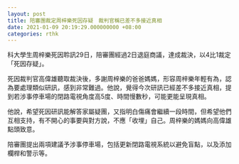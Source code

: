 ```yaml
---
layout: post
title: 陪審團裁定周梓樂死因存疑　裁判官稱已差不多接近真相
date: 2021-01-09 20:19:29.000000000 +08:00
categories: rthk
---
```


科大學生周梓樂死因聆訊29日，陪審團經過2日退庭商議，達成裁決，以4比1裁定「死因存疑」。

死因裁判官高偉雄聽取裁決後，多謝周梓樂的爸爸媽媽，形容周梓樂年輕有為，認為要處理類似研訊，感到非常難過。他說，覺得今次研訊已經差不多接近真相，提到若涉事停車場的閉路電視角度高5度、時間慢數秒，可能更能呈現真相。

他說，希望死因研訊能解答家屬疑團，又指明白傷痛會繼續一段時間，但希望他們互相支持，有不開心的事要與對方說，不應「收埋」自己。周梓樂的媽媽向高偉雄點頭致意。

陪審團提出兩項建議予涉事停車場，包括更新閉路電視系統以避免盲點，以及添加欄桿和警示等。
